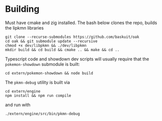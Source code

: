 # Building

Must have cmake and zig installed. The bash below clones the repo, builds the lipkmn libraries

```
git clone --recurse-submodules https://github.com/baskuit/oak
cd oak && git submodule update --recursive
chmod +x dev/libpkmn && ./dev/libpkmn
mkdir build && cd build && cmake .. && make && cd ..
```

Typescript code and showdown dev scripts will usually require that the `pokemon-showdown` submodule is built:

```
cd extern/pokemon-showdown && node build
```

The `pkmn-debug` utility is built via
```
cd extern/engine
npm install && npm run compile
```
and run with 
```
./extern/engine/src/bin/pkmn-debug
```
